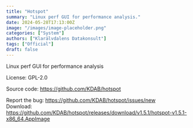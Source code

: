 ```yaml
---
title: "Hotspot"
summary: "Linux perf GUI for performance analysis."
date: 2024-05-28T17:13:00Z
image: "/images/image-placeholder.png"
categories: ["System"]
authors: ["Klarälvdalens Datakonsult"]
tags: ["Official"]
draft: false
---
```


Linux perf GUI for performance analysis

License: GPL-2.0

Source code: <https://github.com/KDAB/hotspot>

Report the bug: <https://github.com/KDAB/hotspot/issues/new>  
Download: <https://github.com/KDAB/hotspot/releases/download/v1.5.1/hotspot-v1.5.1-x86_64.AppImage>
